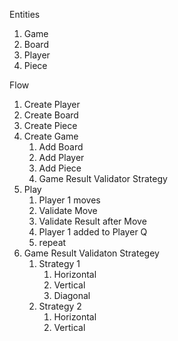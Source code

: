 
Entities

1. Game
2. Board
3. Player
4. Piece

Flow

1. Create Player
2. Create Board
3. Create Piece
4. Create Game 
   1. Add Board
   2. Add Player
   3. Add Piece
   4. Game Result Validator Strategy
5. Play
   1. Player 1 moves
   2. Validate Move
   3. Validate Result after Move
   4. Player 1 added to Player Q
   5. repeat
6. Game Result Validaton Strategey
   1. Strategy 1
      1. Horizontal
      2. Vertical 
      3. Diagonal 
   2. Strategy 2
      1. Horizontal
      2. Vertical